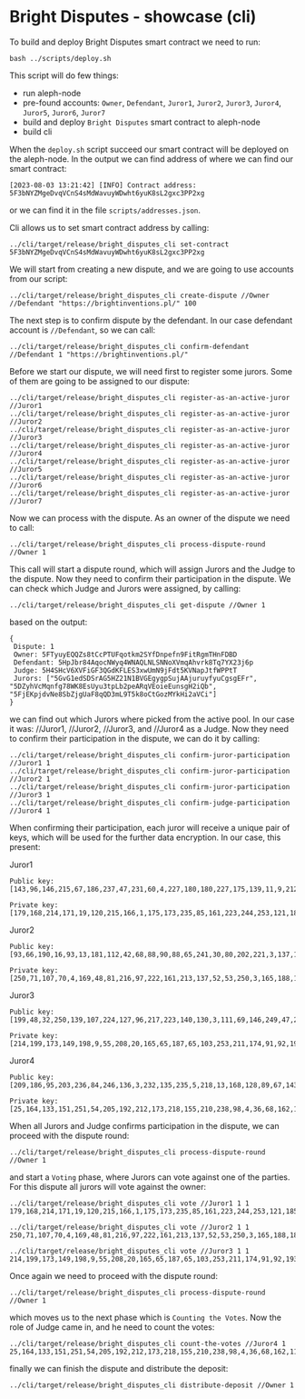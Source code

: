 # Bright Disputes - showcase (cli)

To build and deploy Bright Disputes smart contract we need to run:
```
bash ../scripts/deploy.sh
```
This script will do few things:
* run aleph-node
* pre-found accounts: `Owner`, `Defendant`, `Juror1`, `Juror2`, `Juror3`, `Juror4`, `Juror5`, `Juror6`, `Juror7`
* build and deploy `Bright Disputes` smart contract to aleph-node
* build cli

When the `deploy.sh` script succeed our smart contract will be deployed on the aleph-node. In the output we can find address of where we can find our smart contract:
```
[2023-08-03 13:21:42] [INFO] Contract address: 5F3bNYZMgeDvqVCnS4sMdWavuyWDwht6yuK8sL2gxc3PP2xg
```
or we can find it in the file `scripts/addresses.json`.

Cli allows us to set smart contract address by calling:
```
../cli/target/release/bright_disputes_cli set-contract 5F3bNYZMgeDvqVCnS4sMdWavuyWDwht6yuK8sL2gxc3PP2xg
```

We will start from creating a new dispute, and we are going to use accounts from our script:
```
../cli/target/release/bright_disputes_cli create-dispute //Owner //Defendant "https://brightinventions.pl/" 100
```
The next step is to confirm dispute by the defendant. In our case defendant account is `//Defendant`, so we can call:
```
../cli/target/release/bright_disputes_cli confirm-defendant //Defendant 1 "https://brightinventions.pl/"
```
Before we start our dispute, we will need first to register some jurors. Some of them are going to be assigned to our dispute:
```
../cli/target/release/bright_disputes_cli register-as-an-active-juror //Juror1
../cli/target/release/bright_disputes_cli register-as-an-active-juror //Juror2
../cli/target/release/bright_disputes_cli register-as-an-active-juror //Juror3
../cli/target/release/bright_disputes_cli register-as-an-active-juror //Juror4
../cli/target/release/bright_disputes_cli register-as-an-active-juror //Juror5
../cli/target/release/bright_disputes_cli register-as-an-active-juror //Juror6
../cli/target/release/bright_disputes_cli register-as-an-active-juror //Juror7
```
Now we can process with the dispute. As an owner of the dispute we need to call:
```
../cli/target/release/bright_disputes_cli process-dispute-round //Owner 1
```
This call will start a dispute round, which will assign Jurors and the Judge to the dispute. Now they need to confirm their participation in the dispute. We can check which Judge and Jurors were assigned, by calling:
```
../cli/target/release/bright_disputes_cli get-dispute //Owner 1
```
based on the output:
```
{
 Dispute: 1 
 Owner: 5FTyuyEQQZs8tCcPTUFqotkm2SYfDnpefn9FitRgmTHnFDBD 
 Defendant: 5HpJbr84AqocNWyq4WNAQLNLSNNoXVmqAhvrk8Tq7YX23j6p 
 Judge: 5H4SHcV6XVFiGF3QGdKFLES3xwUmN9jFdt5KVNapJtfWPPtT 
 Jurors: ["5GvG1edSDSrAG5HZ21N1BVGEgygpSujAAjuruyfyuCgsgEFr", "5DZyhVcMqnfg78WK8EsUyu3tpLb2peARqVEoieEunsgH2iQb", "5FjEKpjdvNe8SbZjgUaF8qQD3mL9T5k8oCtGozMYkHi2aVCi"] 
}
```
we can find out which Jurors where picked from the active pool. In our case it was: //Juror1, //Juror2, //Juror3, and //Juror4 as a Judge. Now they need to confirm their participation in the dispute, we can do it by calling:
```
../cli/target/release/bright_disputes_cli confirm-juror-participation //Juror1 1
../cli/target/release/bright_disputes_cli confirm-juror-participation //Juror2 1
../cli/target/release/bright_disputes_cli confirm-juror-participation //Juror3 1
../cli/target/release/bright_disputes_cli confirm-judge-participation //Juror4 1
```
When confirming their participation, each juror will receive a unique pair of keys, which will be used for the further data encryption. In our case, this present:

Juror1
```
Public key: [143,96,146,215,67,186,237,47,231,60,4,227,180,180,227,175,139,11,9,212,45,153,174,82,61,94,185,142,229,93,248,141]

Private key: [179,168,214,171,19,120,215,166,1,175,173,235,85,161,223,244,253,121,185,141,92,32,171,52,154,20,21,152,97,250,190,6]
```

Juror2
```
Public key: [93,66,190,16,93,13,181,112,42,68,88,90,88,65,241,30,80,202,221,3,137,104,89,40,93,2,69,100,36,104,158,72] 

Private key: [250,71,107,70,4,169,48,81,216,97,222,161,213,137,52,53,250,3,165,188,184,58,181,151,160,0,153,178,252,164,62,7]
```

Juror3
```
Public key: [199,48,32,250,139,107,224,127,96,217,223,140,130,3,111,69,146,249,47,219,36,50,38,216,154,163,197,232,65,72,57,115] 

Private key: [214,199,173,149,198,9,55,208,20,165,65,187,65,103,253,211,174,91,92,193,21,244,157,43,215,163,41,161,15,65,106,4]
```

Juror4
```
Public key: [209,186,95,203,236,84,246,136,3,232,135,235,5,218,13,168,128,89,67,143,5,125,187,223,178,40,113,238,18,97,242,81] 

Private key: [25,164,133,151,251,54,205,192,212,173,218,155,210,238,98,4,36,68,162,114,94,30,134,181,187,167,219,131,227,25,202,6]
```

When all Jurors and Judge confirms participation in the dispute, we can proceed with the dispute round:
```
../cli/target/release/bright_disputes_cli process-dispute-round //Owner 1
```
and start a `Voting` phase, where Jurors can vote against one of the parties. For this dispute all jurors will vote against the owner:
```
../cli/target/release/bright_disputes_cli vote //Juror1 1 1 179,168,214,171,19,120,215,166,1,175,173,235,85,161,223,244,253,121,185,141,92,32,171,52,154,20,21,152,97,250,190,6
```

```
../cli/target/release/bright_disputes_cli vote //Juror2 1 1 250,71,107,70,4,169,48,81,216,97,222,161,213,137,52,53,250,3,165,188,184,58,181,151,160,0,153,178,252,164,62,7
```

```
../cli/target/release/bright_disputes_cli vote //Juror3 1 1 214,199,173,149,198,9,55,208,20,165,65,187,65,103,253,211,174,91,92,193,21,244,157,43,215,163,41,161,15,65,106,4
```
Once again we need to proceed with the dispute round:
```
../cli/target/release/bright_disputes_cli process-dispute-round //Owner 1
```
which moves us to the next phase which is `Counting the Votes`. Now the role of Judge came in, and he need to count the votes:
```
../cli/target/release/bright_disputes_cli count-the-votes //Juror4 1 25,164,133,151,251,54,205,192,212,173,218,155,210,238,98,4,36,68,162,114,94,30,134,181,187,167,219,131,227,25,202,6
```
finally we can finish the dispute and distribute the deposit:
```
../cli/target/release/bright_disputes_cli distribute-deposit //Owner 1
```

